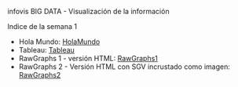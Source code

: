 infovis
BIG DATA - Visualización de la información

Indice de la semana 1

* Hola Mundo: [HolaMundo](https://laurita911.github.io/infovis/s1/holamundo.html)
* Tableau: [Tableau](https://laurita911.github.io/infovis/s1/tableau.html)
* RawGraphs 1 - versión HTML: [RawGraphs1](https://laurita911.github.io/infovis/s1/rawgraphs1.html)
* RawGraphs 2 - Versión HTML con SGV incrustado como imagen: [RawGraphs2](https://laurita911.github.io/infovis/s1/rawgraphs2.html)
